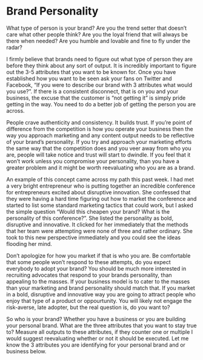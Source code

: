 # Brand Personality

What type of person is your brand? Are you the trend setter that doesn’t care what other people think? Are you the loyal friend that will always be there when needed? Are you humble and lovable and fine to fly under the radar?

I firmly believe that brands need to figure out what type of person they are before they think about any sort of output. It is incredibly important to figure out the 3-5 attributes that you want to be known for. Once you have established how you want to be seen ask your fans on Twitter and Facebook, “If you were to describe our brand with 3 attributes what would you use?”. If there is a consistent disconnect, that is on you and your business, the excuse that the customer is “not getting it” is simply pride getting in the way. You need to do a better job of getting the person you are across.

People crave authenticity and consistency. It builds trust. If you’re point of difference from the competition is how you operate your business then the way you approach marketing and any content output needs to be reflective of your brand’s personality. If you try and approach your marketing efforts the same way that the competition does and you veer away from who you are, people will take notice and trust will start to dwindle. If you feel that it won’t work unless you compromise your personality, than you have a greater problem and it might be worth reevaluating who you are as a brand.

An example of this concept came across my path this past week. I had met a very bright entrepreneur who is putting together an incredible conference for entrepreneurs excited about disruptive innovation. She confessed that they were having a hard time figuring out how to market the conference and started to list some standard marketing tactics that could work, but I asked the simple question “Would this cheapen your brand? What is the personality of this conference?”. She listed the personality as bold, disruptive and innovative. It clicked for her immediately that the methods that her team were attempting were none of three and rather ordinary. She took to this new perspective immediately and you could see the ideas flooding her mind.

Don’t apologize for how you market if that is who you are. Be comfortable that some people won’t respond to these attempts, do you expect everybody to adopt your brand? You should be much more interested in recruiting advocates that respond to your brands personality, than appealing to the masses. If your business model is to cater to the masses than your marketing and brand personality should match that. If you market in a bold, disruptive and innovative way you are going to attract people who enjoy that type of a product or oppourtunity. You will likely not engage the risk-averse, late adopter, but the real question is, do you want to?

So who is your brand? Whether you have a business or you are building your personal brand. What are the three attributes that you want to stay true to? Measure all outputs to these attributes, if they counter one or multiple I would suggest reevaluating whether or not it should be executed. Let me know the 3 attributes you are identifying for your personal brand and or business below.
